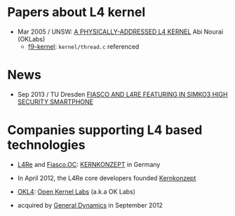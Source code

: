 # Papers about L4 kernel

* Mar 2005 / UNSW: [A PHYSICALLY-ADDRESSED L4 KERNEL](http://www.disy.cse.unsw.edu.au/theses_public/05/anourai.pdf) Abi Nourai (OKLabs)
  - [f9-kernel](https://github.com/f9micro): `kernel/thread.c` referenced

# News
* Sep 2013 / TU Dresden [FIASCO AND L4RE FEATURING IN SIMKO3 HIGH SECURITY SMARTPHONE](http://www.inf.tu-dresden.de/article.php?node_id=1141&ln=en&article_id=576)

# Companies supporting L4 based technologies
* [L4Re](http://os.inf.tu-dresden.de/L4Re/) and [Fiasco.OC](http://os.inf.tu-dresden.de/fiasco/): [KERNKONZEPT](http://www.kernkonzept.com/) in Germany 
 - In April 2012, the L4Re core developers founded [Kernkonzept](http://www.kernkonzept.com/)
* [OKL4](http://wiki.ok-labs.com/): [Open Kernel Labs](http://en.wikipedia.org/wiki/Open_Kernel_Labs) (a.k.a OK Labs)
 - acquired by [General Dynamics](http://en.wikipedia.org/wiki/General_Dynamics) in September 2012
